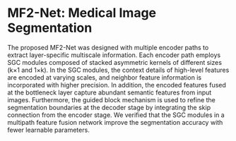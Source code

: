 # MF2-Net: Medical Image Segmentation
The proposed MF2-Net was designed with multiple encoder paths to extract layer-specific multiscale information. Each encoder path employs SGC modules composed of stacked asymmetric kernels of different sizes (k×1 and 1×k). In the SGC modules, the context details of high-level features are encoded at varying scales, and neighbor feature information is incorporated with higher precision. In addition, the encoded features fused at the bottleneck layer capture abundant semantic features from input images. Furthermore, the guided block mechanism is used to refine the segmentation boundaries at the decoder stage by integrating the skip connection from the encoder stage. We verified that the SGC modules in a multipath feature fusion network improve the segmentation accuracy with fewer learnable parameters.
